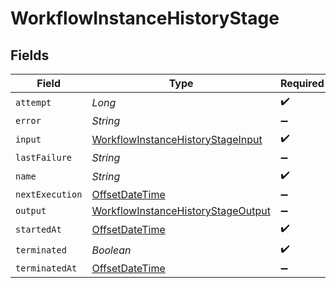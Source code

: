 # WorkflowInstanceHistoryStage


## Fields

| Field                                                                                           | Type                                                                                            | Required                                                                                        | Description                                                                                     |
| ----------------------------------------------------------------------------------------------- | ----------------------------------------------------------------------------------------------- | ----------------------------------------------------------------------------------------------- | ----------------------------------------------------------------------------------------------- |
| `attempt`                                                                                       | *Long*                                                                                          | :heavy_check_mark:                                                                              | N/A                                                                                             |
| `error`                                                                                         | *String*                                                                                        | :heavy_minus_sign:                                                                              | N/A                                                                                             |
| `input`                                                                                         | [WorkflowInstanceHistoryStageInput](../../models/shared/WorkflowInstanceHistoryStageInput.md)   | :heavy_check_mark:                                                                              | N/A                                                                                             |
| `lastFailure`                                                                                   | *String*                                                                                        | :heavy_minus_sign:                                                                              | N/A                                                                                             |
| `name`                                                                                          | *String*                                                                                        | :heavy_check_mark:                                                                              | N/A                                                                                             |
| `nextExecution`                                                                                 | [OffsetDateTime](https://docs.oracle.com/javase/8/docs/api/java/time/OffsetDateTime.html)       | :heavy_minus_sign:                                                                              | N/A                                                                                             |
| `output`                                                                                        | [WorkflowInstanceHistoryStageOutput](../../models/shared/WorkflowInstanceHistoryStageOutput.md) | :heavy_minus_sign:                                                                              | N/A                                                                                             |
| `startedAt`                                                                                     | [OffsetDateTime](https://docs.oracle.com/javase/8/docs/api/java/time/OffsetDateTime.html)       | :heavy_check_mark:                                                                              | N/A                                                                                             |
| `terminated`                                                                                    | *Boolean*                                                                                       | :heavy_check_mark:                                                                              | N/A                                                                                             |
| `terminatedAt`                                                                                  | [OffsetDateTime](https://docs.oracle.com/javase/8/docs/api/java/time/OffsetDateTime.html)       | :heavy_minus_sign:                                                                              | N/A                                                                                             |